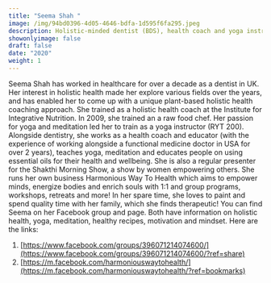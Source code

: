 ```yaml
---
title: "Seema Shah "
image: /img/94bd0396-4d05-4646-bdfa-1d595f6fa295.jpeg
description: Holistic-minded dentist (BDS), health coach and yoga instructor
showonlyimage: false
draft: false
date: "2020"
weight: 1
---
```

<!--StartFragment-->

Seema Shah has worked in healthcare for over a decade as a dentist in UK. Her interest in holistic health made her explore various fields over the years, and has enabled her to come up with a unique plant-based holistic health coaching approach. She trained as a holistic health coach at the Institute for Integrative Nutrition. In 2009, she trained an a raw food chef. Her passion for yoga and meditation led her to train as a yoga instructor (RYT 200). Alongside dentistry, she works as a health coach and educator (with the experience of working alongside a functional medicine doctor in USA for over 2 years), teaches yoga, meditation and educates people on using essential oils for their health and wellbeing. She is also a regular presenter for the Shakthi Morning Show, a show by women empowering others. She runs her own business Harmonious Way To Health which aims to empower minds, energize bodies and enrich souls with 1:1 and group programs, workshops, retreats and more! In her spare time, she loves to paint and spend quality time with her family, which she finds therapeutic! You can find Seema on her Facebook group and page. Both have information on holistic health, yoga, meditation, healthy recipes, motivation and mindset. Here are the links:

<!--EndFragment-->



<!--StartFragment-->

1. [https://www.facebook.com/groups/396071214074600/](https://www.facebook.com/groups/396071214074600/?ref=share)
2. [https://m.facebook.com/harmoniouswaytohealth/](https://m.facebook.com/harmoniouswaytohealth/?ref=bookmarks)

<!--EndFragment-->